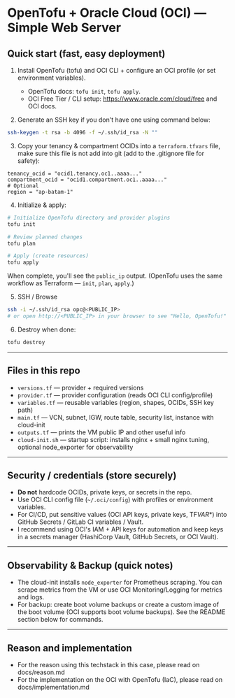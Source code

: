 # OpenTofu + Oracle Cloud (OCI) — Simple Web Server

## Quick start (fast, easy deployment)

1. Install OpenTofu (tofu) and OCI CLI + configure an OCI profile (or set environment variables).

   - OpenTofu docs: `tofu init`, `tofu apply`.
   - OCI Free Tier / CLI setup: https://www.oracle.com/cloud/free and OCI docs.

2. Generate an SSH key if you don't have one using command below:

```bash
ssh-keygen -t rsa -b 4096 -f ~/.ssh/id_rsa -N ""
```

3. Copy your tenancy & compartment OCIDs into a `terraform.tfvars` file, make sure this file is not add into git (add to the .gitignore file for safety):

```hcl
tenancy_ocid = "ocid1.tenancy.oc1..aaaa..."
compartment_ocid = "ocid1.compartment.oc1..aaaa..."
# Optional
region = "ap-batam-1"
```

4. Initialize & apply:

```bash
# Initialize OpenTofu directory and provider plugins
tofu init

# Review planned changes
tofu plan

# Apply (create resources)
tofu apply
```

When complete, you'll see the `public_ip` output. (OpenTofu uses the same workflow as Terraform — `init`, `plan`, `apply`.)

5. SSH / Browse

```bash
ssh -i ~/.ssh/id_rsa opc@<PUBLIC_IP>
# or open http://<PUBLIC_IP> in your browser to see "Hello, OpenTofu!"
```

6. Destroy when done:

```bash
tofu destroy
```

---

## Files in this repo

- `versions.tf` — provider + required versions
- `provider.tf` — provider configuration (reads OCI CLI config/profile)
- `variables.tf` — reusable variables (region, shapes, OCIDs, SSH key path)
- `main.tf` — VCN, subnet, IGW, route table, security list, instance with cloud-init
- `outputs.tf` — prints the VM public IP and other useful info
- `cloud-init.sh` — startup script: installs nginx + small nginx tuning, optional node_exporter for observability

---

## Security / credentials (store securely)

- **Do not** hardcode OCIDs, private keys, or secrets in the repo.
- Use OCI CLI config file (`~/.oci/config`) with profiles or environment variables.
- For CI/CD, put sensitive values (OCI API keys, private keys, TF*VAR*\*) into GitHub Secrets / GitLab CI variables / Vault.
- I recommend using OCI's IAM + API keys for automation and keep keys in a secrets manager (HashiCorp Vault, GitHub Secrets, or OCI Vault).

---

## Observability & Backup (quick notes)

- The cloud-init installs `node_exporter` for Prometheus scraping. You can scrape metrics from the VM or use OCI Monitoring/Logging for metrics and logs.
- For backup: create boot volume backups or create a custom image of the boot volume (OCI supports boot volume backups). See the README section below for commands.

---

## Reason and implementation

- For the reason using this techstack in this case, please read on docs/reason.md
- For the implementation on the OCI with OpenTofu (IaC), please read on docs/implementation.md

